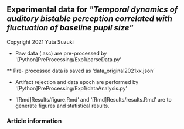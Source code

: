 ## Experimental data for *"Temporal dynamics of auditory bistable perception correlated with fluctuation of baseline pupil size"*
Copyright 2021 Yuta Suzuki


* Raw data (.asc) are pre-processed by '[Python]PreProcessing/Exp1/parseData.py' 

** Pre- processed data is saved as ‘data_original2021xx.json’

* Artifact rejection and data epoch are performed by '[Python]PreProcessing/Exp1/dataAnalysis.py'

* ‘[Rmd]Results/figure.Rmd’ and ‘[Rmd]Results/results.Rmd’ are to generate figures and statistical results.


### Article information

